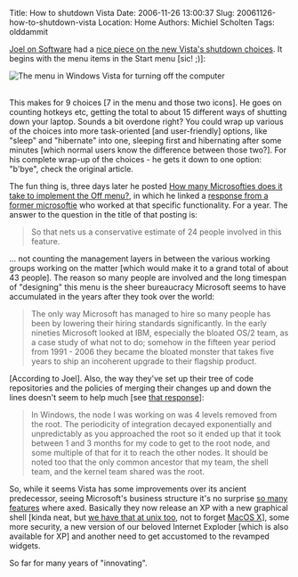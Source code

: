 Title: How to shutdown Vista
Date: 2006-11-26 13:00:37
Slug: 20061126-how-to-shutdown-vista
Location: Home
Authors: Michiel Scholten
Tags: olddammit

<p><a href="http://www.joelonsoftware.com/">Joel on Software</a> had a <a href="http://www.joelonsoftware.com/items/2006/11/21.html">nice piece on the new Vista's shutdown choices</a>. It begins with the menu items in the Start menu [sic! ;)]:</p>

<div class="content-image"><div><img src="http://aquariusoft.org/~mbscholt/images/content/vista_off.png" alt="The menu in Windows Vista for turning off the computer" title="The menu in Windows Vista for turning off the computer" /></div></div>
<br style="clear: both;" />

<p>This makes for 9 choices [7 in the menu and those two icons]. He goes on counting hotkeys etc, getting the total to about 15 different ways of shutting down your laptop. Sounds a bit overdone right? You could wrap up various of the choices into more task-oriented [and user-friendly] options, like "sleep" and "hibernate" into one, sleeping first and hibernating after some minutes [which normal users know the difference between those two?]. For his complete wrap-up of the choices - he gets it down to one option: "b'bye", check the original article.</p>

<p>The fun thing is, three days later he posted <a href="http://www.joelonsoftware.com/items/2006/11/24.html">How many Microsofties does it take to implement the Off menu?</a>, in which he linked a <a href="http://www.drizzle.com/~lettvin/2006/11/windows-shutdown-crapfest.html">response from a former microsoftie</a> who worked at that specific functionality. For a year. The answer to the question in the title of that posting is:</p>

<blockquote><p>So that nets us a conservative estimate of 24 people involved in this feature.</p></blockquote>

<p>... not counting the management layers in between the various working groups working on the matter [which would make it to a grand total of about 43 people]. The reason so many people are involved and the long timespan of "designing" this menu is the sheer bureaucracy Microsoft seems to have accumulated in the years after they took over the world:</p>

<blockquote><p>The only way Microsoft has managed to hire so many people has been by lowering their hiring standards significantly. In the early nineties Microsoft looked at IBM, especially the bloated OS/2 team, as a case study of what not to do; somehow in the fifteen year period from 1991 - 2006 they became the bloated monster that takes five years to ship an incoherent upgrade to their flagship product.</p></blockquote>

<p>[According to Joel]. Also, the way they've set up their tree of code repositories and the policies of merging their changes up and down the lines doesn't seem to help much [see <a href="http://www.drizzle.com/~lettvin/2006/11/windows-shutdown-crapfest.html">that response</a>]:</p>

<blockquote><p>In Windows, the node I was working on was 4 levels removed from the root. The periodicity of integration decayed exponentially and unpredictably as you approached the root so it ended up that it took between 1 and 3 months for my code to get to the root node, and some multiple of that for it to reach the other nodes. It should be noted too that the only common ancestor that my team, the shell team, and the kernel team shared was the root.</p></blockquote>

<p>So, while it seems Vista has some improvements over its ancient predecessor, seeing Microsoft's business structure it's no surprise <a href="http://www.microsoft-watch.com/content/desktop_mobile/another_windows_vista_feature_bites_the_dust.html">so many features</a> where axed. Basically they now release an XP with a new graphical shell [kinda neat, but <a href="http://www.beryl-project.org/">we have that at unix too</a>, not to forget <a href="http://www.apple.com/macosx/features/quartzextreme/">MacOS X</a>], some more security, a new version of our beloved Internet Exploder [which is also available for XP] and another need to get accustomed to the revamped widgets.</p>

<p>So far for many years of "innovating".</p>